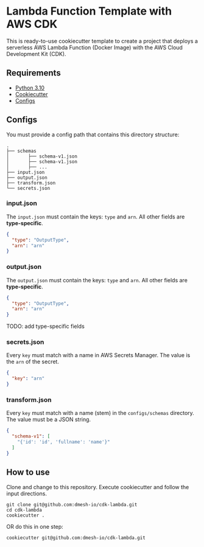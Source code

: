 # Lambda Function Template with AWS CDK

This is ready-to-use cookiecutter template to create a project that deploys a serverless AWS Lambda Function (Docker
Image) with the AWS Cloud Development Kit (CDK).

## Requirements

- [Python 3.10](https://www.python.org/downloads/)
- [Cookiecutter](https://github.com/cookiecutter/cookiecutter)
- [Configs](#configs)

## Configs

You must provide a config path that contains this directory structure:

```text
.
├── schemas
│       ├── schema-v1.json
│       ├── schema-v1.json
│       ├── ...
├── input.json
├── output.json
├── transform.json
└── secrets.json
```

### input.json

The `input.json` must contain the keys: `type` and `arn`.
All other fields are **type-specific**.

```json
{
  "type": "OutputType",
  "arn": "arn"
}
```

### output.json

The `output.json` must contain the keys: `type` and `arn`.
All other fields are **type-specific**.

```json
{
  "type": "OutputType",
  "arn": "arn"
}
```

TODO: add type-specific fields

### secrets.json

Every `key` must match with a name in AWS Secrets Manager.
The value is the `arn` of the secret.

```json
{
  "key": "arn"
}
```

### transform.json

Every `key` must match with a name (stem) in the `configs/schemas` directory.
The value must be a JSON string.

```json
{
  "schema-v1": [
    "{'id': 'id', 'fullname': 'name'}"
  ]
}
```

## How to use

Clone and change to this repository. Execute cookiecutter and follow the input directions.

```shell
git clone git@github.com:dmesh-io/cdk-lambda.git
cd cdk-lambda
cookiecutter .
```

OR do this in one step:

```shell
cookiecutter git@github.com:dmesh-io/cdk-lambda.git
```
